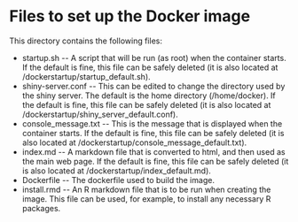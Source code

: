 # Files to set up the Docker image

This directory contains the following files:

* startup.sh -- A script that will be run (as root) when the container starts.  If the default is fine, this file can be safely deleted (it is also located at /dockerstartup/startup_default.sh).
* shiny-server.conf -- This can be edited to change the directory used by the shiny server.  The default is the home directory (/home/docker).  If the
default is fine, this file can be safely deleted (it is also located at /dockerstartup/shiny_server_default.conf).
* console_message.txt -- This is the message that is displayed when the container starts.  If the default is fine, this file can be safely deleted (it is also located at /dockerstartup/console_message_default.txt).
* index.md -- A markdown file that is converted to html, and then used as the main web page.  If the default is fine, this file can be safely deleted (it is also located at /dockerstartup/index_default.md).
* Dockerfile -- The dockerfile used to build the image.
* install.rmd -- An R markdown file that is to be run when creating the image.  This file can be used, for example, to install any necessary R packages.


